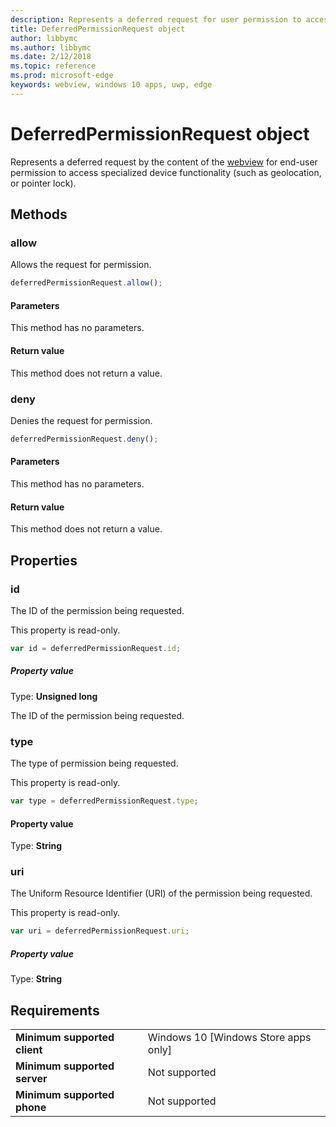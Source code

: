 ```yaml
---
description: Represents a deferred request for user permission to access device functionality
title: DeferredPermissionRequest object
author: libbymc
ms.author: libbymc
ms.date: 2/12/2018
ms.topic: reference
ms.prod: microsoft-edge
keywords: webview, windows 10 apps, uwp, edge
---
```


# DeferredPermissionRequest object

Represents a deferred request by the content of the [webview](../webview.md) for end-user permission to access specialized device functionality (such as geolocation, or pointer lock). 

## Methods

### allow

Allows the request for permission. 

```js
deferredPermissionRequest.allow();
```
#### Parameters
This method has no parameters.

#### Return value
This method does not return a value.

### deny

Denies the request for permission. 

```js
deferredPermissionRequest.deny();
```

#### Parameters
This method has no parameters.

#### Return value
This method does not return a value.

## Properties

### id

The ID of the permission being requested.

This property is read-only.

```js
var id = deferredPermissionRequest.id;
```

##### Property value
Type: **Unsigned long**

The ID of the permission being requested. 

### type

The type of permission being requested. 

This property is read-only.

```js
var type = deferredPermissionRequest.type;
```

#### Property value
Type: **String**

### uri

The Uniform Resource Identifier (URI) of the permission being requested.

This property is read-only.

```js
var uri = deferredPermissionRequest.uri;
```

##### Property value
Type: **String**

## Requirements

|            |      |
|------------|------|
|**Minimum supported client** |Windows 10 [Windows Store apps only] |    
|**Minimum supported server** |Not supported |   
|**Minimum supported phone**  |Not supported |       